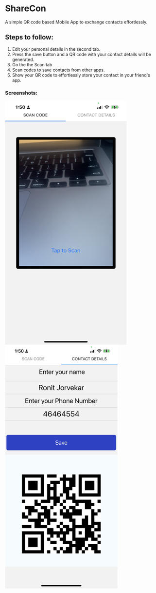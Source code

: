 # ShareCon 

A simple QR code based Mobile App to exchange contacts effortlessly.


## Steps to follow:

1) Edit your personal details in the second tab.
2) Press the save button and a QR code with your contact details will be generated.
3) Go the the Scan tab
4) Scan codes to save contacts from other apps.
5) Show your QR code to effortlessly store your contact in your friend's app.

### Screenshots:
<table>
<row>
<img src="./image2.jpeg"
     alt="Screenshot of QR code Scanner"
     style="float: left; margin-right: 10px; height: 800px; width:400px;" />
</row>
<row>
<img src="./image1.jpeg"
     alt="Screenshot of QR code Scanner"
     style="float: left; margin-right: 10px; height: 800px; width:400;" />
<row>
</table>
